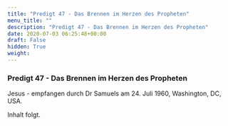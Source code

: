 ```yaml
---
title: "Predigt 47 - Das Brennen im Herzen des Propheten"
menu_title: ""
description: "Predigt 47 - Das Brennen im Herzen des Propheten"
date: 2020-07-03 06:25:48+00:00
draft: False
hidden: True
weight:
---
```

### Predigt 47 - Das Brennen im Herzen des Propheten

Jesus - empfangen durch Dr Samuels am 24. Juli 1960, Washington, DC, USA.

Inhalt folgt.
